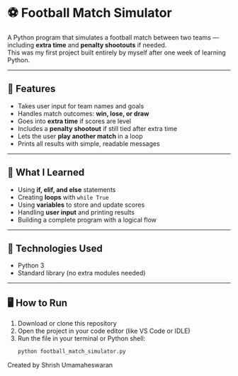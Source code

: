 # ⚽ Football Match Simulator

A Python program that simulates a football match between two teams — including **extra time** and **penalty shootouts** if needed.  
This was my first project built entirely by myself after one week of learning Python.

---

## 🎯 Features
- Takes user input for team names and goals  
- Handles match outcomes: **win, lose, or draw**  
- Goes into **extra time** if scores are level  
- Includes a **penalty shootout** if still tied after extra time  
- Lets the user **play another match** in a loop  
- Prints all results with simple, readable messages  

---

## 🧠 What I Learned
- Using **if, elif, and else** statements  
- Creating **loops** with `while True`  
- Using **variables** to store and update scores  
- Handling **user input** and printing results  
- Building a complete program with a logical flow  

---

## 🧰 Technologies Used
- Python 3  
- Standard library (no extra modules needed)

---

## 🖥️ How to Run
1. Download or clone this repository  
2. Open the project in your code editor (like VS Code or IDLE)  
3. Run the file in your terminal or Python shell:
   ```bash
   python football_match_simulator.py

Created by Shrish Umamaheswaran


